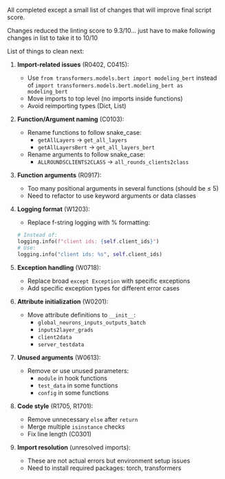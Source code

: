 All completed except a small list of changes that will improve final script score.







Changes reduced the linting score to 9.3/10... just have to make following changes in list to take it to 10/10

List of things to clean next:

1. **Import-related issues** (R0402, C0415):
   - Use `from transformers.models.bert import modeling_bert` instead of `import transformers.models.bert.modeling_bert as modeling_bert`
   - Move imports to top level (no imports inside functions)
   - Avoid reimporting types (Dict, List)

2. **Function/Argument naming** (C0103):
   - Rename functions to follow snake_case:
     - `getAllLayers` → `get_all_layers`
     - `getAllLayersBert` → `get_all_layers_bert`
   - Rename arguments to follow snake_case:
     - `ALLROUNDSCLIENTS2CLASS` → `all_rounds_clients2class`

3. **Function arguments** (R0917):
   - Too many positional arguments in several functions (should be ≤ 5)
   - Need to refactor to use keyword arguments or data classes

4. **Logging format** (W1203):
   - Replace f-string logging with % formatting:
   ```python
   # Instead of:
   logging.info(f"client ids: {self.client_ids}")
   # Use:
   logging.info("client ids: %s", self.client_ids)
   ```

5. **Exception handling** (W0718):
   - Replace broad `except Exception` with specific exceptions
   - Add specific exception types for different error cases

6. **Attribute initialization** (W0201):
   - Move attribute definitions to `__init__`:
     - `global_neurons_inputs_outputs_batch`
     - `inputs2layer_grads`
     - `client2data`
     - `server_testdata`

7. **Unused arguments** (W0613):
   - Remove or use unused parameters:
     - `module` in hook functions
     - `test_data` in some functions
     - `config` in some functions

8. **Code style** (R1705, R1701):
   - Remove unnecessary `else` after `return`
   - Merge multiple `isinstance` checks
   - Fix line length (C0301)

9. **Import resolution** (unresolved imports):
   - These are not actual errors but environment setup issues
   - Need to install required packages: torch, transformers


